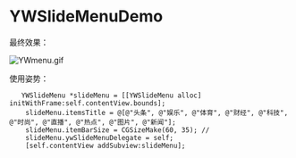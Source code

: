 # YWSlideMenuDemo

最终效果：

![YWmenu.gif](http://upload-images.jianshu.io/upload_images/988593-4a219265d97c8059.gif?imageMogr2/auto-orient/strip)



使用姿势：
```
   YWSlideMenu *slideMenu = [[YWSlideMenu alloc] initWithFrame:self.contentView.bounds];
    slideMenu.itemsTitle = @[@"头条", @"娱乐", @"体育", @"财经", @"科技", @"时尚", @"直播", @"热点", @"图片", @"新闻"];
    slideMenu.itemBarSize = CGSizeMake(60, 35); //
    slideMenu.ywSlideMenuDelegate = self;
    [self.contentView addSubview:slideMenu];
```

